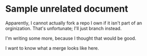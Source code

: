 # Sample unrelated document

Apparently, I cannot actually fork a repo I own if it isn't part of an orginization.
That's unfortunate;
I'll just branch instead.

I'm writing some more, because I thought that would be good.

I want to know what a merge looks like here.